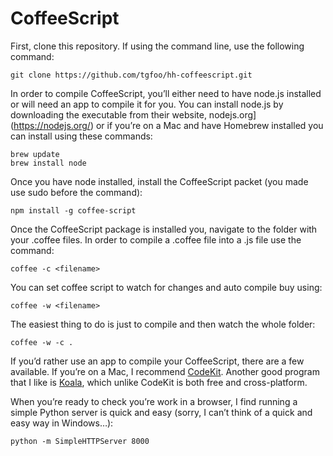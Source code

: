 # CoffeeScript

First, clone this repository. If using the command line, use the following command:
```
git clone https://github.com/tgfoo/hh-coffeescript.git
```

In order to compile CoffeeScript, you’ll either need to have node.js installed or will need an app to compile it for you. You can install node.js by downloading the executable from their website, nodejs.org](https://nodejs.org/) or if you’re on a Mac and have Homebrew installed you can install using these commands:
```
brew update
brew install node
```

Once you have node installed, install the CoffeeScript packet (you made use sudo before the command):
```
npm install -g coffee-script
```

Once the CoffeeScript package is installed you, navigate to the folder with your .coffee files. In order to compile a .coffee file into a .js file use the command:
```
coffee -c <filename>
```
You can set coffee script to watch for changes and auto compile buy using:
```
coffee -w <filename>
```
The easiest thing to do is just to compile and then watch the whole folder:
```
coffee -w -c .
```

If you’d rather use an app to compile your CoffeeScript, there are a few available. If you’re on a Mac, I recommend [CodeKit](https://incident57.com/codekit/). Another good program that I like is [Koala](http://koala-app.com/), which unlike CodeKit is both free and cross-platform.

When you’re ready to check you’re work in a browser, I find running a simple Python server is quick and easy (sorry, I can’t think of a quick and easy way in Windows…):
```
python -m SimpleHTTPServer 8000
```